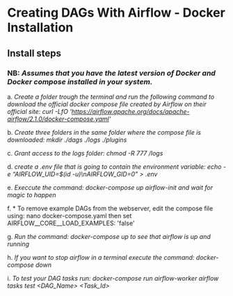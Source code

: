# Creating DAGs With Airflow - Docker Installation

## Install steps
### NB: *Assumes that you have the latest version of Docker and Docker compose installed in your system.*
a.  *Create a folder trough the terminal and run the following command to download
the official docker compose file created by Airflow on their official site: curl -LfO 'https://airflow.apache.org/docs/apache-airflow/2.1.0/docker-compose.yaml'*

b.  *Create three folders in the same folder where the compose file is downloaded: mkdir ./dags ./logs ./plugins*

c.  *Grant access to the logs folder: chmod -R 777 /logs*

d.  *create a .env file that is going to contain the environment variable: echo -e “AIRFLOW_UID=$(id -u)\nAIRFLOW_GID=0” > .env*

e.  *Execcute the command: docker-compose up airflow-init and wait for magic to happen*

f.  * To remove example DAGs from the webserver, edit the compose file using: nano docker-compose.yaml then set AIRFLOW__CORE__LOAD_EXAMPLES: 'false'  

g.  *Run the command: docker-compose up to see that airflow is up and running*

h.  *If you want to stop airflow in a terminal execute the command: docker-compose down*

i.  *To test  your DAG tasks run: docker-compose run airflow-worker airflow tasks test <DAG_Name> <Task_Id>*
